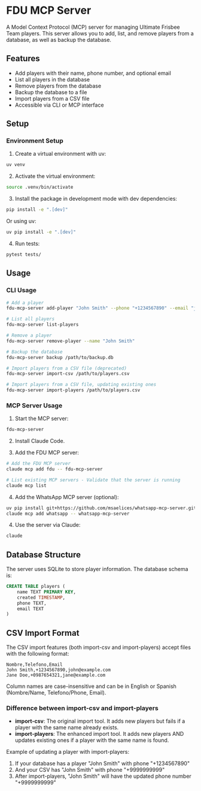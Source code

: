 # FDU MCP Server

A Model Context Protocol (MCP) server for managing Ultimate Frisbee Team players. This server allows you to add, list, and remove players from a database, as well as backup the database.

## Features

- Add players with their name, phone number, and optional email
- List all players in the database
- Remove players from the database
- Backup the database to a file
- Import players from a CSV file
- Accessible via CLI or MCP interface

## Setup

### Environment Setup

1. Create a virtual environment with uv:
```bash
uv venv
```

2. Activate the virtual environment:
```bash
source .venv/bin/activate
```

3. Install the package in development mode with dev dependencies:
```bash
pip install -e ".[dev]"
```

   Or using uv:
   ```bash
   uv pip install -e ".[dev]"
   ```

4. Run tests:
```bash
pytest tests/
```

## Usage

### CLI Usage

```bash
# Add a player
fdu-mcp-server add-player "John Smith" --phone "+1234567890" --email "john@example.com"

# List all players
fdu-mcp-server list-players

# Remove a player
fdu-mcp-server remove-player --name "John Smith"

# Backup the database
fdu-mcp-server backup /path/to/backup.db

# Import players from a CSV file (deprecated)
fdu-mcp-server import-csv /path/to/players.csv

# Import players from a CSV file, updating existing ones
fdu-mcp-server import-players /path/to/players.csv
```

### MCP Server Usage

1. Start the MCP server:
```bash
fdu-mcp-server
```

2. Install Claude Code.

3. Add the FDU MCP server:
```bash
# Add the FDU MCP server
claude mcp add fdu -- fdu-mcp-server

# List existing MCP servers - Validate that the server is running
claude mcp list
```

4. Add the WhatsApp MCP server (optional):
```bash
uv pip install git+https://github.com/msaelices/whatsapp-mcp-server.git@main
claude mcp add whatsapp -- whatsapp-mcp-server
```

4. Use the server via Claude:
```bash
claude
```

## Database Structure

The server uses SQLite to store player information. The database schema is:

```sql
CREATE TABLE players (
    name TEXT PRIMARY KEY,
    created TIMESTAMP,
    phone TEXT,
    email TEXT
)
```

## CSV Import Format

The CSV import features (both import-csv and import-players) accept files with the following format:

```csv
Nombre,Telefono,Email
John Smith,+1234567890,john@example.com
Jane Doe,+0987654321,jane@example.com
```

Column names are case-insensitive and can be in English or Spanish (Nombre/Name, Telefono/Phone, Email).

### Difference between import-csv and import-players

- **import-csv**: The original import tool. It adds new players but fails if a player with the same name already exists.
- **import-players**: The enhanced import tool. It adds new players AND updates existing ones if a player with the same name is found.

Example of updating a player with import-players:

1. If your database has a player "John Smith" with phone "+1234567890"
2. And your CSV has "John Smith" with phone "+9999999999"
3. After import-players, "John Smith" will have the updated phone number "+9999999999"
